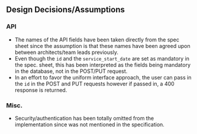## Design Decisions/Assumptions
### API
- The names of the API fields have been taken directly from the spec sheet since the assumption is that these names have been agreed upon between architects/team leads previously.
- Even though the `id` and the `service_start_date` are set as mandatory in the spec. sheet, this has been interpreted as the fields being mandatory in the database, not in the POST/PUT request.
- In an effort to favor the uniform interface approach, the user can pass in the `id` in the POST and PUT requests however if passed in, a 400 response is returned.

### Misc.
- Security/authentication has been totally omitted from the implementation since was not mentioned in the specification.
